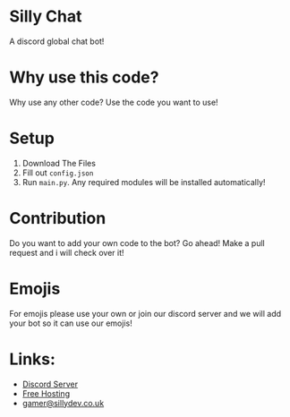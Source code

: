 # Silly Chat
A discord global chat bot!
# Why use this code?
Why use any other code? Use the code you want to use!
# Setup
1. Download The Files
2. Fill out ``config.json``
3. Run ``main.py``. Any required modules will be installed automatically!
# Contribution
Do you want to add your own code to the bot? Go ahead! Make a pull request and i will check over it!
# Emojis
For emojis please use your own or join our discord server and we will add your bot so it can use our emojis!
# Links:
- [Discord Server](https://discord.gg/3qvpkgWSbF)
- [Free Hosting](https://panel.sillydev.co.uk)
- gamer@sillydev.co.uk
